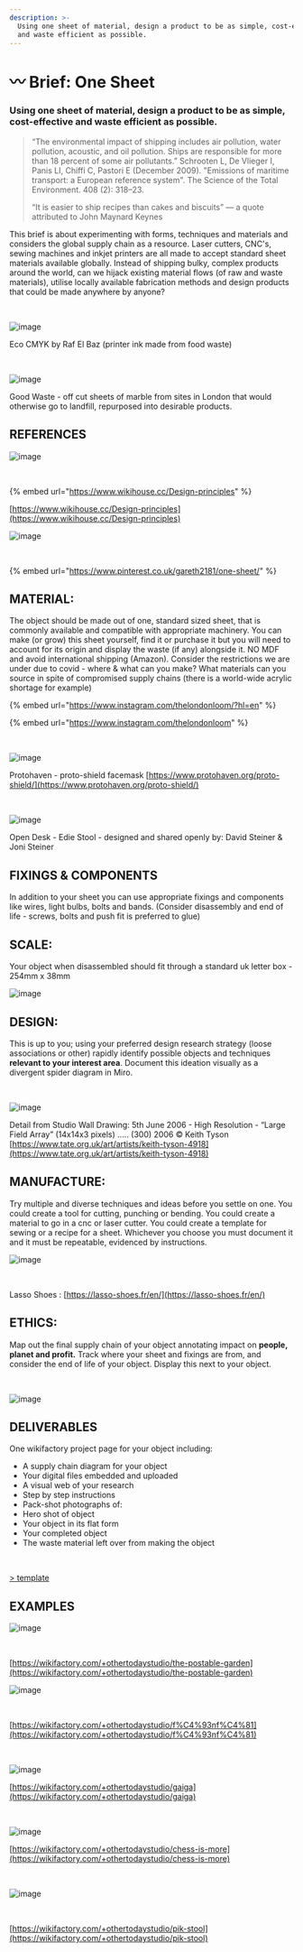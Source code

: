 ```yaml
---
description: >-
  Using one sheet of material, design a product to be as simple, cost-effective
  and waste efficient as possible.
---
```


# 〰 Brief: One Sheet

### **Using one sheet of material, design a product to be as simple, cost-effective and waste efficient as possible.**

> “The environmental impact of shipping includes air pollution, water pollution, acoustic, and oil pollution. Ships are responsible for more than 18 percent of some air pollutants.” Schrooten L, De Vlieger I, Panis LI, Chiffi C, Pastori E (December 2009). "Emissions of maritime transport: a European reference system". The Science of the Total Environment. 408 (2): 318–23.
>
> “It is easier to ship recipes than cakes and biscuits” — a quote attributed to John Maynard Keynes

This brief is about experimenting with forms, techniques and materials and considers the global supply chain as a resource. Laser cutters, CNC's, sewing machines and inkjet printers are all made to accept standard sheet materials available globally. Instead of shipping bulky, complex products around the world, can we hijack existing material flows (of raw and waste materials), utilise locally available fabrication methods and design products that could be made anywhere by anyone?

​

![image](https://wikifactory.com/files/RmlsZTo0NTk4NDI=)

Eco CMYK by Raf El Baz (printer ink made from food waste)

​

![image](https://wikifactory.com/files/RmlsZTo0NTk4Mzk=)

Good Waste - off cut sheets of marble from sites in London that would otherwise go to landfill, repurposed into desirable products.

## REFERENCES

![image](https://wikifactory.com/files/RmlsZTo0NTk4NTE=)

​

{% embed url="https://www.wikihouse.cc/Design-principles" %}

[https://www.wikihouse.cc/Design-principles](https://www.wikihouse.cc/Design-principles)

![image](https://wikifactory.com/files/RmlsZTo0NTk4NTI=)

​

{% embed url="https://www.pinterest.co.uk/gareth2181/one-sheet/" %}

## MATERIAL:

The object should be made out of one, standard sized sheet, that is commonly available and compatible with appropriate machinery. You can make (or grow) this sheet yourself, find it or purchase it but you will need to account for its origin and display the waste (if any) alongside it. NO MDF and avoid international shipping (Amazon). Consider the restrictions we are under due to covid - where & what can you make? What materials can you source in spite of compromised supply chains (there is a world-wide acrylic shortage for example)



{% embed url="https://www.instagram.com/thelondonloom/?hl=en" %}

{% embed url="https://www.instagram.com/thelondonloom" %}



​

![image](https://wikifactory.com/files/RmlsZTo0NTk4NTU=)

Protohaven - proto-shield facemask [https://www.protohaven.org/proto-shield/](https://www.protohaven.org/proto-shield/)

​

![image](https://wikifactory.com/files/RmlsZToyNzQxOTQ=)

Open Desk - Edie Stool - designed and shared openly by: David Steiner & Joni Steiner

## FIXINGS & COMPONENTS

In addition to your sheet you can use appropriate fixings and components like wires, light bulbs, bolts and bands. (Consider disassembly and end of life - screws, bolts and push fit is preferred to glue)

## SCALE:

Your object when disassembled should fit through a standard uk letter box - 254mm x 38mm

![image](https://wikifactory.com/files/RmlsZToyNzQxOTY=)

## DESIGN:

This is up to you; using your preferred design research strategy (loose associations or other) rapidly identify possible objects and techniques **relevant to your interest area**. Document this ideation visually as a divergent spider diagram in Miro.

​

![image](https://wikifactory.com/files/RmlsZToyNzQxOTk=)

Detail from Studio Wall Drawing: 5th June 2006 - High Resolution - “Large Field Array” (14x14x3 pixels) ..... (300) 2006 © Keith Tyson [https://www.tate.org.uk/art/artists/keith-tyson-4918](https://www.tate.org.uk/art/artists/keith-tyson-4918)

## MANUFACTURE:

Try multiple and diverse techniques and ideas before you settle on one. You could create a tool for cutting, punching or bending. You could create a material to go in a cnc or laser cutter. You could create a template for sewing or a recipe for a sheet. Whichever you choose you must document it and it must be repeatable, evidenced by instructions.

![image](https://wikifactory.com/files/RmlsZTo0NTk4NjM=)

​

Lasso Shoes : [https://lasso-shoes.fr/en/](https://lasso-shoes.fr/en/)

## ETHICS:

Map out the final supply chain of your object annotating impact on **people, planet and profit.** Track where your sheet and fixings are from, and consider the end of life of your object. Display this next to your object.

​

![image](https://wikifactory.com/files/RmlsZToyNzQyMDI=)

## DELIVERABLES

One wikifactory project page for your object including:

* A supply chain diagram for your object
* Your digital files embedded and uploaded
* A visual web of your research
* Step by step instructions
* Pack-shot photographs of:
* Hero shot of object
* Your object in its flat form
* Your completed object
* The waste material left over from making the object

​

[> template](https://wikifactory.com/+othertodaystudio/brief-02-template)

## EXAMPLES

![image](https://wikifactory.com/files/RmlsZTo0NTk4Njc=)

​

[https://wikifactory.com/+othertodaystudio/the-postable-garden](https://wikifactory.com/+othertodaystudio/the-postable-garden)

![image](https://wikifactory.com/files/RmlsZTo0NTk4Njk=)

​

[https://wikifactory.com/+othertodaystudio/f%C4%93nf%C4%81](https://wikifactory.com/+othertodaystudio/f%C4%93nf%C4%81)

​

![image](https://wikifactory.com/files/RmlsZTo0NTk4NzA=)

[https://wikifactory.com/+othertodaystudio/gaiga](https://wikifactory.com/+othertodaystudio/gaiga)

​

![image](https://wikifactory.com/files/RmlsZTo0NTk4NzE=)

[https://wikifactory.com/+othertodaystudio/chess-is-more](https://wikifactory.com/+othertodaystudio/chess-is-more)

​

![image](https://wikifactory.com/files/RmlsZTo0NTk4Nzg=)

​

[https://wikifactory.com/+othertodaystudio/pik-stool](https://wikifactory.com/+othertodaystudio/pik-stool)
